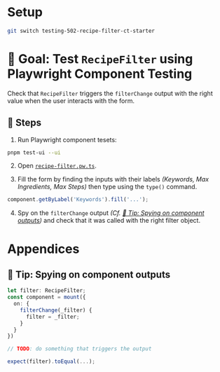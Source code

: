 # Setup

```sh
git switch testing-502-recipe-filter-ct-starter
```

# 🎯 Goal: Test `RecipeFilter` using Playwright Component Testing

Check that `RecipeFilter` triggers the `filterChange` output with the right value when the user interacts with the form.

## 📝 Steps

1. Run Playwright component tesets:

```sh
pnpm test-ui --ui
```

2. Open [`recipe-filter.pw.ts`](../apps/whiskmate/src/app/recipe/recipe-filter.pw.ts).

3. Fill the form by finding the inputs with their labels _(Keywords, Max Ingredients, Max Steps)_ then type using the `type()` command.

```ts
component.getByLabel('Keywords').fill('...');
```

4. Spy on the `filterChange` output _(Cf. [🎁 Tip: Spying on component outputs](#-tip--spying-on-component-outputs))_ and check that it was called with the right filter object.

# Appendices

## 🎁 Tip: Spying on component outputs

```ts
let filter: RecipeFilter;
const component = mount({
  on: {
    filterChange(_filter) {
      filter = _filter;
    }
  }
})

// TODO: do something that triggers the output

expect(filter).toEqual(...);
```
